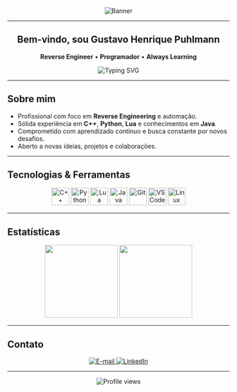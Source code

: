 <p align="center">
  <img src="https://capsule-render.vercel.app/api?type=waving&color=0:7F7FD5,100:86A8E7,100:91EAE4&height=180&section=header&text=Gustavo%20Henrique%20Puhlmann&fontSize=38&fontAlignY=35&desc=Reverse%20Engineer%20%7C%20Programmer%20%7C%20Always%20Learning&descSize=18&descAlignY=55" alt="Banner"/>
</p>

---

<h2 align="center">Bem-vindo, sou Gustavo Henrique Puhlmann</h2>

<p align="center">
  <b>Reverse Engineer</b> • <b>Programador</b> • <b>Always Learning</b>
</p>

<p align="center">
  <img src="https://readme-typing-svg.demolab.com?font=Fira+Code&weight=500&size=22&pause=1000&color=7F7FD5&center=true&vCenter=true&width=435&lines=Bem-vindo+ao+meu+GitHub!;C%2B%2B%2C+Python%2C+Lua%2C+Java...;Projetos+de+Reverse+Engineering;Sempre+aprendendo+e+colaborando!" alt="Typing SVG" />
</p>

---

## Sobre mim

- Profissional com foco em **Reverse Engineering** e automação.
- Sólida experiência em **C++**, **Python**, **Lua** e conhecimentos em **Java**.
- Comprometido com aprendizado contínuo e busca constante por novos desafios.
- Aberto a novas ideias, projetos e colaborações.

---

## Tecnologias & Ferramentas

<p align="center">
  <img src="https://cdn.jsdelivr.net/gh/devicons/devicon/icons/cplusplus/cplusplus-original.svg" width="40" alt="C++"/>
  <img src="https://cdn.jsdelivr.net/gh/devicons/devicon/icons/python/python-original.svg" width="40" alt="Python"/>
  <img src="https://cdn.jsdelivr.net/gh/devicons/devicon/icons/lua/lua-original.svg" width="40" alt="Lua"/>
  <img src="https://cdn.jsdelivr.net/gh/devicons/devicon/icons/java/java-original.svg" width="40" alt="Java"/>
  <img src="https://cdn.jsdelivr.net/gh/devicons/devicon/icons/git/git-original.svg" width="40" alt="Git"/>
  <img src="https://cdn.jsdelivr.net/gh/devicons/devicon/icons/vscode/vscode-original.svg" width="40" alt="VSCode"/>
  <img src="https://cdn.jsdelivr.net/gh/devicons/devicon/icons/linux/linux-original.svg" width="40" alt="Linux"/>
</p>

---

## Estatísticas

<p align="center">
  <img src="https://github-readme-stats.vercel.app/api?username=gustavohenrip&show_icons=true&theme=dracula&hide_border=true" height="165"/>
  <img src="https://github-readme-stats.vercel.app/api/top-langs/?username=gustavohenrip&layout=compact&langs_count=8&theme=dracula&hide_border=true" height="165"/>
</p>

---

## Contato

<p align="center">
  <a href="mailto:gustavohpuhlmann@hotmail.com">
    <img src="https://img.shields.io/badge/E--mail-D14836?style=for-the-badge&logo=gmail&logoColor=white" alt="E-mail">
  </a>
  <a href="https://www.linkedin.com/in/gustavohpuhlmann/">
    <img src="https://img.shields.io/badge/LinkedIn-0077B5?style=for-the-badge&logo=linkedin&logoColor=white" alt="LinkedIn">
  </a>
</p>

---

<p align="center">
  <img src="https://komarev.com/ghpvc/?username=gustavohenrip&color=blueviolet" alt="Profile views"/>
</p>
